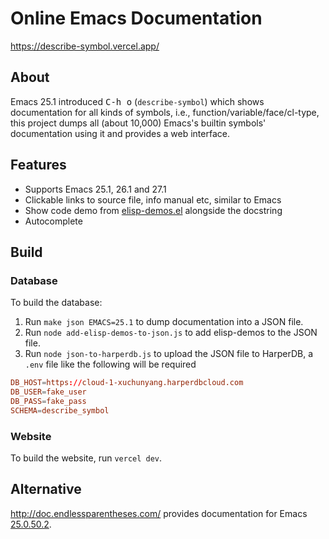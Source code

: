 # Online Emacs Documentation

https://describe-symbol.vercel.app/

## About

Emacs 25.1 introduced <kbd>C-h o</kbd> (`describe-symbol`) which shows documentation for all kinds
of symbols, i.e., function/variable/face/cl-type, this project dumps all (about 10,000) Emacs's
builtin symbols' documentation using it and provides a web interface.

## Features

- Supports Emacs 25.1, 26.1 and 27.1
- Clickable links to source file, info manual etc, similar to Emacs
- Show code demo from [elisp-demos.el](https://github.com/xuchunyang/elisp-demos) alongside the docstring
- Autocomplete

## Build

### Database

To build the database:

1. Run `make json EMACS=25.1` to dump documentation into a JSON file.
2. Run `node add-elisp-demos-to-json.js` to add elisp-demos to the JSON file.
3. Run `node json-to-harperdb.js` to upload the JSON file to HarperDB, a `.env` file like the
   following will be required

```conf
DB_HOST=https://cloud-1-xuchunyang.harperdbcloud.com
DB_USER=fake_user
DB_PASS=fake_pass
SCHEMA=describe_symbol
```

### Website

To build the website, run `vercel dev`.

## Alternative

http://doc.endlessparentheses.com/ provides documentation for Emacs [25.0.50.2](http://doc.endlessparentheses.com/Var/emacs-version.html).
